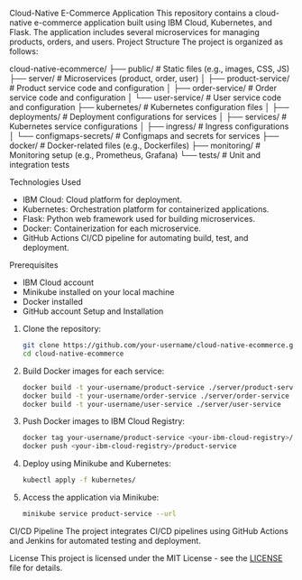 Cloud-Native E-Commerce Application
This repository contains a cloud-native e-commerce application built using IBM Cloud, Kubernetes, and Flask. The application includes several microservices for managing products, orders, and users.
Project Structure
The project is organized as follows:

cloud-native-ecommerce/
├── public/                  # Static files (e.g., images, CSS, JS)
├── server/                  # Microservices (product, order, user)
│   ├── product-service/     # Product service code and configuration
│   ├── order-service/       # Order service code and configuration
│   └── user-service/        # User service code and configuration
├── kubernetes/              # Kubernetes configuration files
│   ├── deployments/         # Deployment configurations for services
│   ├── services/            # Kubernetes service configurations
│   ├── ingress/             # Ingress configurations
│   └── configmaps-secrets/  # Configmaps and secrets for services
├── docker/                  # Docker-related files (e.g., Dockerfiles)
├── monitoring/              # Monitoring setup (e.g., Prometheus, Grafana)
└── tests/                   # Unit and integration tests

Technologies Used
- IBM Cloud: Cloud platform for deployment.
- Kubernetes: Orchestration platform for containerized applications.
- Flask: Python web framework used for building microservices.
- Docker: Containerization for each microservice.
- GitHub Actions  CI/CD pipeline for automating build, test, and deployment.

Prerequisites
- IBM Cloud account
- Minikube installed on your local machine
- Docker installed
- GitHub account
Setup and Installation
1. Clone the repository:
   ```bash
   git clone https://github.com/your-username/cloud-native-ecommerce.git
   cd cloud-native-ecommerce
   ```

2. Build Docker images for each service:
   ```bash
   docker build -t your-username/product-service ./server/product-service
   docker build -t your-username/order-service ./server/order-service
   docker build -t your-username/user-service ./server/user-service
   ```

3. Push Docker images to IBM Cloud Registry:
   ```bash
   docker tag your-username/product-service <your-ibm-cloud-registry>/product-service
   docker push <your-ibm-cloud-registry>/product-service
   ```

4. Deploy using Minikube and Kubernetes:
   ```bash
   kubectl apply -f kubernetes/
   ```

5. Access the application via Minikube:
   ```bash
   minikube service product-service --url
   ```
CI/CD Pipeline
The project integrates CI/CD pipelines using GitHub Actions and Jenkins for automated testing and deployment.


License
This project is licensed under the MIT License - see the [LICENSE](LICENSE) file for details.

